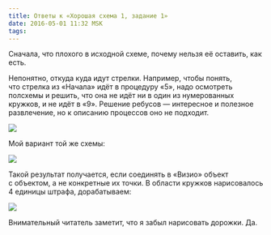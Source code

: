 ```yaml
---
title: Ответы к «Хорошая схема 1, задание 1»
date: 2016-05-01 11:32 MSK
tags:
---
```


Сначала, что плохого в исходной схеме, почему нельзя её оставить, как есть. 

Непонятно, откуда куда идут стрелки. Например, чтобы понять, что стрелка из «Начала» идёт в процедуру «5», надо осмотреть полсхемы и решить, что она не идёт ни в один из нумерованных кружков, и не идёт в «9». Решение ребусов — интересное и полезное развлечение, но к описанию процессов оно не подходит.

<a href="/images/good_scheme_0002.png"><img src="/images/good_scheme_0002.png"></a>


Мой вариант той же схемы:

<a href="/images/my_scheme_3.png"><img src="/images/my_scheme_3.png"></a>

Такой результат получается, если соединять в «Визио» объект с объектом, а не конкретные их точки. В области кружков нарисовалось 4 единицы штрафа, дорабатываем:

<a href="/images/my_scheme_4.png"><img src="/images/my_scheme_4.png"></a>

Внимательный читатель заметит, что я забыл нарисовать дорожки. Да.

